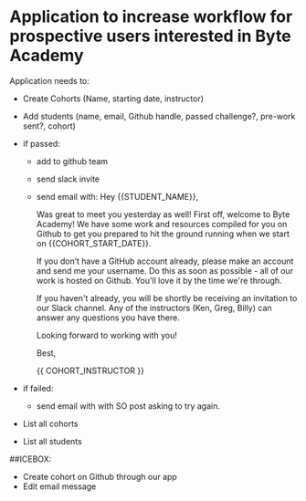 Application to increase workflow for prospective users interested in Byte Academy
======

Application needs to:

- Create Cohorts (Name, starting date, instructor)
- Add students (name, email, Github handle, passed challenge?, pre-work sent?, cohort) 
- if passed:
	- add to github team
	- send slack invite
	- send email with:
		Hey {{STUDENT_NAME}}, 

		Was great to meet you yesterday as well! First off, welcome to Byte Academy! We have some work and resources compiled for you on Github to get you prepared to hit the ground running when we start on {{COHORT_START_DATE}}.
		 
		If you don’t have a GitHub account already, please make an account and send me your username. Do this as soon as possible - all of our work is hosted on Github. You'll love it by the time we're through.

		If you haven't already, you will be shortly be receiving an invitation to our Slack channel. Any of the instructors (Ken, Greg, Billy) can answer any questions you have there.
		
		Looking forward to working with you!

		Best, 

		{{ COHORT_INSTRUCTOR }}
		
- if failed:
	- send email with with SO post asking to try again.
- List all cohorts
- List all students


##ICEBOX:

- Create cohort on Github through our app
- Edit email message
